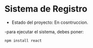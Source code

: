 <h1> Sistema de Registro </h1>

- Estado del proyecto: En cosntruccion.

-para ejecutar el sistema, debes poner:

```npm install react ```
